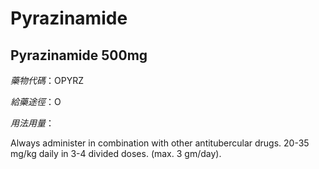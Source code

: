 # Pyrazinamide

## Pyrazinamide 500mg

_藥物代碼_：OPYRZ

_給藥途徑_：O

_用法用量_：

Always administer in combination with other antitubercular drugs. 20-35 mg/kg daily in 3-4 divided doses. \(max. 3 gm/day\).

